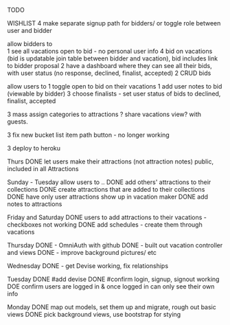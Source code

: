 TODO


WISHLIST
4 make separate signup path for bidders/ or toggle role between user and bidder

allow bidders to  
1 see all vacations open to bid - no personal user info
4 bid on vacations (bid is updatable join table between bidder and vacation), bid includes link to bidder proposal
2 have a dashboard where they can see all their bids, with user status (no response, declined, finalist, accepted)
2 CRUD bids

allow users to
1 toggle open to bid on their vacations
1 add user notes to bid (viewable by bidder)
3 choose finalists - set user status of bids to declined, finalist, accepted

3 mass assign categories to attractions
? share vacations view? with guests.

3 fix new bucket list item path button - no longer working

3 deploy to heroku

Thurs
DONE let users make their attractions (not attraction notes) public, included in all Attractions


Sunday - Tuesday
allow users to ..
DONE add others' attractions to their collections
DONE create attractions that are added to their collections
DONE have only user attractions show up in vacation maker
DONE add notes to attractions


Friday and Saturday
DONE users to add attractions to their vacations - checkboxes not working
DONE add schedules - create them through vacations


Thursday
DONE - OmniAuth with github
DONE - built out vacation controller and views
DONE - improve background pictures/ etc

Wednesday
DONE - get Devise working, fix relationships

Tuesday
DONE #add devise
DONE #confirm login, signup, signout working
DOE confirm users are logged in & once logged in can only see their own info

Monday
DONE map out models, set them up and migrate, rough out basic views
DONE pick background views, use bootstrap for stying
